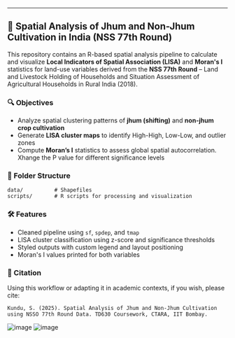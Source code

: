 

---

## 📌 Spatial Analysis of Jhum and Non-Jhum Cultivation in India (NSS 77th Round)

This repository contains an R-based spatial analysis pipeline to calculate and visualize **Local Indicators of Spatial Association (LISA)** and **Moran's I** statistics for land-use variables derived from the **NSS 77th Round** – Land and Livestock Holding of Households and Situation Assessment of Agricultural Households in Rural India (2018).

### 🔍 Objectives
- Analyze spatial clustering patterns of **jhum (shifting)** and **non-jhum crop cultivation**
- Generate **LISA cluster maps** to identify High-High, Low-Low, and outlier zones
- Compute **Moran’s I** statistics to assess global spatial autocorrelation. Xhange the P value for different significance levels


### 📁 Folder Structure
```
data/          # Shapefiles 
scripts/       # R scripts for processing and visualization

```

### 🛠️ Features
- Cleaned pipeline using `sf`, `spdep`, and `tmap`
- LISA cluster classification using z-score and significance thresholds
- Styled outputs with custom legend and layout positioning
- Moran's I values printed for both variables

### 📜 Citation
Using this workflow or adapting it in academic contexts, if you wish, please cite:

```
Kundu, S. (2025). Spatial Analysis of Jhum and Non-Jhum Cultivation using NSSO 77th Round Data. TD630 Coursework, CTARA, IIT Bombay.
```
![image](https://github.com/user-attachments/assets/de6b3637-2caf-42c2-9252-329435c065c0)
![image](https://github.com/user-attachments/assets/356594f3-6ff1-4f67-80b3-38ddadef2049)

